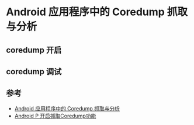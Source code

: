 # Android 应用程序中的 Coredump 抓取与分析

## coredump 开启

## coredump 调试

## 参考

- [Android 应用程序中的 Coredump 抓取与分析](https://cloud.baidu.com/article/3305315)
- [Android P 开启抓取Coredump功能](https://www.jianshu.com/p/7751fe02063d)
